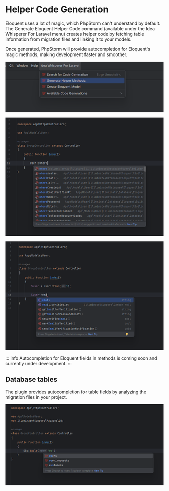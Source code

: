 # Helper Code Generation

Eloquent uses a lot of magic, which PhpStorm can't understand by default.
The Generate Eloquent Helper Code command (available under the Idea Whisperer For Laravel menu) creates helper code by
fetching table information from migration files and linking it to your models.

Once generated, PhpStorm will provide autocompletion for Eloquent's magic methods, making development faster and smoother.

![Code generation](./images/helper-code-generation/helper-code-generation-menu.png)

![Code generation](./images/helper-code-generation/eloquent-methods-completion.png)

![Code generation](./images/helper-code-generation/eloquent-field-completion-after-fetching.png)

::: info
Autocompletion for Eloquent fields in methods is coming soon and currently under development.
:::

## Database tables

The plugin provides autocompletion for table fields by analyzing the migration files in your project.

![Code generation](./images/helper-code-generation/table-completion.png)
